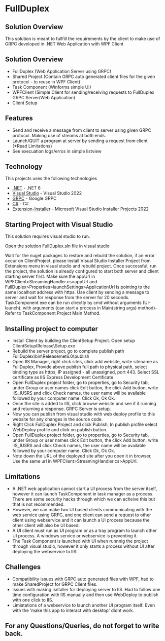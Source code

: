 # FullDuplex
## Solution Overview



This solution is meant to fullfill the requirements by the client to make use of GRPC developed in .NET Web Application with WPF Client

## Solution Overview
- FullDuplex (Web Application Server using GRPC)
- Shared Project (Contain GRPC auto generated client files for the given protocol - to reuse in WPF Client)
- Task Component (Winforms simple UI)
- WPFClient (Simple Client for sending/receiving requests to FullDuplex GRPC Server/Web Application)
- Client Setup
## Features

- Send and receive a message from client to server using given GRPC protocol. Making use of streams at both ends.
- Launch/QUIT a program at server by sending a request from client (*Read Limitations)
- See execuation logs/erros in simple listview

## Technology

This projects uses the following technologies

- [.NET] - .NET 6
- [Visual Studio] - Visual Studio 2022
- [GRPC] - Google GRPC
- [C#] - C#
- [Extension-Installer] - Microsoft Visual Studio Installer Projects 2022



## Starting Project with Visual Studio

This solution requires visual studio to run.

Open the solution FullDuplex.sln file in visual studio


Wait for the nuget packages to restore and rebuild the solution, if an error occur on ClientProject, please install Visual Studio Installer Project from Extensions menu in visual studio and rebuild project. Once successful, run the project, the solution is already configured to start both server and client starting server first. Make sure the appUrl in WPFClient>StreamingHandler.cs>appUrl and FullDuplex>Properties>launchSettings>ApplicationUrl is pointing to the same localhost address with https. 
Use client by sending a message to server and wait for response from the server for 20 seconds.
TaskComponent exe can be run directly by cmd without arguments (UI-launch), with arguments (can start a process in Main(string args) method)- Refer to TaskComponent Project Main Method.

## Installing project to computer
- Install Client by building the ClientSetup Project. Open setup ClientSetup\Release\Setup.exe
- Rebuild the server project, go to complete publish path FullDuplex\bin\Release\net6.0\publish
- Open IIS Manager, right click sites, click add website, write sitename as FullDuplex, Provide above publish full path to physical path, select binding type as https, IP assigned - all unassigned, port 443. Select SSL certificate as IIS Express Development Certificate
- Open FullDuplex project folder, go to properties, go to Security tab, under Group or user names click Edit button, the click Add button, write IIS_IUSRS and click Check names, the user name will be available followed by your computer name. Click Ok, Ok Ok.
- Once the site is added to IIS, click browse website and see if it running and returning a response. GRPC Server is setup.
- Now you can publish from visual studio with web deploy profile to this website for any changes in the source code.
- Right Click FullDuplex Project and click Publish, In publish profile select WebDeploy profile and click on publish button.
- Open FullDuplex project folder, go to properties, go to Security tab, under Group or user names click Edit button, the click Add button, write IIS_IUSRS and click Check names, the user name will be available followed by your computer name. Click Ok, Ok Ok.
- Note down the URL of the deployed site after you open it in browser, Use the same url in WPFClient>StreamingHandler.cs>AppUrl.

## Limitations

- A .NET web application cannot start a UI process from the server itself, however it can launch TaskComponent in task manager as a process. There are some security hacks through which we can acheive this but that is not recommended.
- However, we can make two UI based clients communicating with the web service using GRPC, and one client can send a request to other client using webservice and it can launch a UI process because the other client will also be UI based.
- A UI client must run as UI program or as a tray program to launch other UI process. A windows service or webservice is preventing it.
- The Task Component is launched with UI when runnnig the project through visual studio, however it only starts a process without UI after deploying the webservice to IIS.


## Challenges
- Compatibility issues with GRPC auto generated files with WPF, had to make SharedProject for GRPC Client files.
- Issues with making isntaller for deploying server to IIS. Had to follow one time configuration with IIS manually and then use WebDeploy to publish with one click to IIS.
- Limiatations of a webservice to launch another UI program itself. Even with the 'make this app to interact with desktop' didnt work.




## For any Questions/Queries, do not forget to write back.







   [GRPC]: <https://grpc.io/docs/languages/csharp/quickstart/>
   [Visual Studio]: <https://visualstudio.microsoft.com/vs/>
   [C#]: <https://docs.microsoft.com/en-us/dotnet/csharp/>
   [.NET]: <https://dotnet.microsoft.com/en-us/download/dotnet/6.0>
   [Extension-Installer]: <https://marketplace.visualstudio.com/items?itemName=VisualStudioClient.MicrosoftVisualStudio2022InstallerProjects>
  
